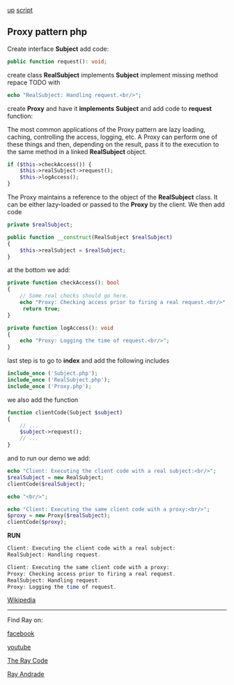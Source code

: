 [up](../README.md) [script](script/page01.md)

## Proxy pattern php

Create interface **Subject** add code:

```php
public function request(): void;
```
create class **RealSubject** implements **Subject**
implement missing method repace TODO with

```php
echo "RealSubject: Handling request.<br/>";
```
create **Proxy** and have it **implements** **Subject** and add code to **request** function:

The most common applications of the Proxy pattern are lazy loading, caching, controlling the access, logging, etc. A Proxy can perform one of these things and then, depending on the result, pass it to the execution to the same method in a linked **RealSubject** object.

```php
if ($this->checkAccess()) {
    $this->realSubject->request();
    $this->logAccess();
}


```
The Proxy maintains a reference to the object of the **RealSubject** class. It can be either lazy-loaded or passed to the **Proxy** by the client. 
We then add code

```php
private $realSubject;

public function __construct(RealSubject $realSubject)
{
    $this->realSubject = $realSubject;
}
```
at the bottom we add:
```php
private function checkAccess(): bool
{
    // Some real checks should go here.
    echo "Proxy: Checking access prior to firing a real request.<br/>";
     return true;
}

private function logAccess(): void
{
    echo "Proxy: Logging the time of request.<br/>";
}
```
last step is to go to **index** and add the following includes
```php
include_once ('Subject.php');
include_once ('RealSubject.php');
include_once ('Proxy.php');
```
we also add the function
```php
function clientCode(Subject $subject)
{
    // ...
    $subject->request();
    // ...
}
```

and to run our demo we add:
```php
echo "Client: Executing the client code with a real subject:<br/>";
$realSubject = new RealSubject;
clientCode($realSubject);

echo "<br/>";

echo "Client: Executing the same client code with a proxy:<br/>";
$proxy = new Proxy($realSubject);
clientCode($proxy);

```
**RUN**
```php
Client: Executing the client code with a real subject:
RealSubject: Handling request.

Client: Executing the same client code with a proxy:
Proxy: Checking access prior to firing a real request.
RealSubject: Handling request.
Proxy: Logging the time of request.
```




[Wikipedia](https://en.wikipedia.org/wiki/Proxy_pattern)

----------------------------------------------------------------------------------------------------

Find Ray on:

[facebook](https://www.facebook.com/TheRayCode/)

[youtube](https://www.youtube.com/user/AndradeRay/)

[The Ray Code](https://www.RayAndrade.com)

[Ray Andrade](https://www.RayAndrade.org)



